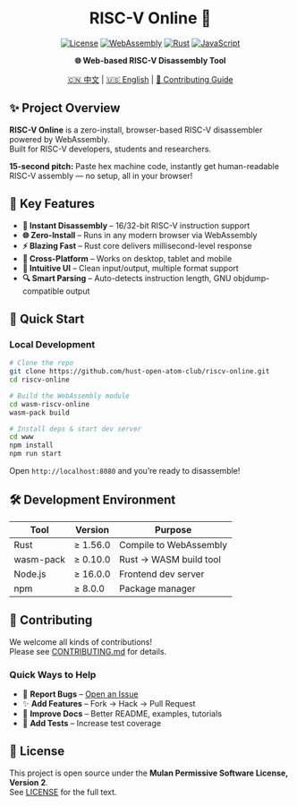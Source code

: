 <div align="center">

# RISC-V Online 🚀

[![License](https://img.shields.io/badge/License-Mulan%20PSL%20v2-blue.svg)](http://license.coscl.org.cn/MulanPSL2)
[![WebAssembly](https://img.shields.io/badge/WebAssembly-654FF0?logo=webassembly&logoColor=white)](https://webassembly.org/)
[![Rust](https://img.shields.io/badge/Rust-000000?logo=rust&logoColor=white)](https://www.rust-lang.org/)
[![JavaScript](https://img.shields.io/badge/JavaScript-F7DF1E?logo=javascript&logoColor=black)](https://developer.mozilla.org/en-US/docs/Web/JavaScript)
<!-- [![Build Status](https://travis-ci.org/hust-open-atom-club/riscv-online.svg?branch=main)](https://travis-ci.org/hust-open-atom-club/riscv-online) -->

**🌐 Web-based RISC-V Disassembly Tool**

[🇨🇳 中文](README.md) | [🇺🇸 English](README.en.md) | [🔧 Contributing Guide](CONTRIBUTING.md)

</div>

## ✨ Project Overview

**RISC-V Online** is a zero-install, browser-based RISC-V disassembler powered by WebAssembly.  
Built for RISC-V developers, students and researchers.

**15-second pitch:** Paste hex machine code, instantly get human-readable RISC-V assembly — no setup, all in your browser!

## 🎯 Key Features

- **🔧 Instant Disassembly** – 16/32-bit RISC-V instruction support  
- **🌐 Zero-Install** – Runs in any modern browser via WebAssembly  
- **⚡ Blazing Fast** – Rust core delivers millisecond-level response  
- **📱 Cross-Platform** – Works on desktop, tablet and mobile  
- **🎨 Intuitive UI** – Clean input/output, multiple format support  
- **🔍 Smart Parsing** – Auto-detects instruction length, GNU objdump-compatible output  

## 🚀 Quick Start

### Local Development

```bash
# Clone the repo
git clone https://github.com/hust-open-atom-club/riscv-online.git
cd riscv-online

# Build the WebAssembly module
cd wasm-riscv-online
wasm-pack build

# Install deps & start dev server
cd www
npm install
npm run start
```

Open `http://localhost:8080` and you’re ready to disassemble!

## 🛠️ Development Environment

| Tool      | Version   | Purpose                     |
|-----------|-----------|-----------------------------|
| Rust      | ≥ 1.56.0  | Compile to WebAssembly      |
| wasm-pack | ≥ 0.10.0  | Rust → WASM build tool      |
| Node.js   | ≥ 16.0.0  | Frontend dev server         |
| npm       | ≥ 8.0.0   | Package manager             |

## 🤝 Contributing

We welcome all kinds of contributions!  
Please see [CONTRIBUTING.md](CONTRIBUTING.md) for details.

### Quick Ways to Help

- 🐛 **Report Bugs** – [Open an Issue](https://github.com/hust-open-atom-club/riscv-online/issues/new)  
- ✨ **Add Features** – Fork → Hack → Pull Request  
- 📝 **Improve Docs** – Better README, examples, tutorials  
- 🧪 **Add Tests** – Increase test coverage  

## 📜 License

This project is open source under the **Mulan Permissive Software License, Version 2**.  
See [LICENSE](LICENSE) for the full text.
